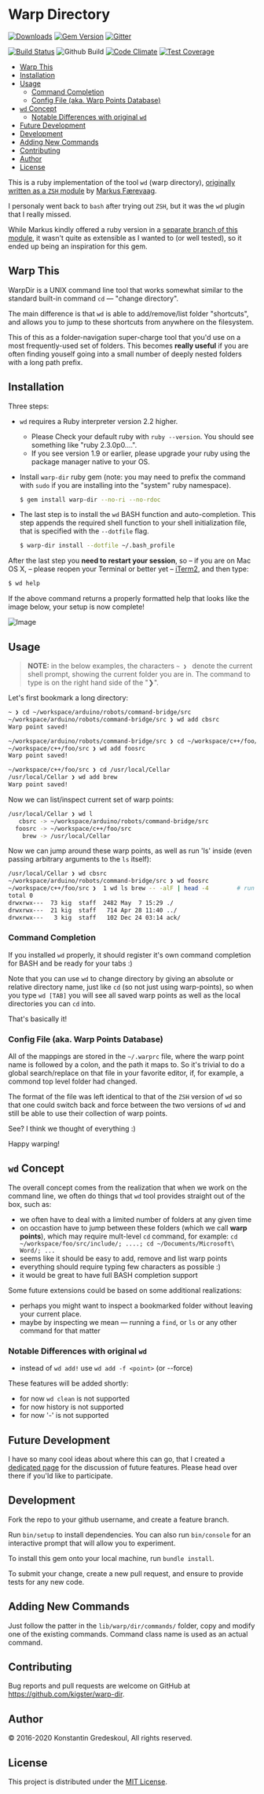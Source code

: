 # Warp Directory

[![Downloads](http://ruby-gem-downloads-badge.herokuapp.com/warp-dir?type=total)](https://rubygems.org/gems/warp-dir)
[![Gem Version](https://badge.fury.io/rb/warp-dir.svg)](https://badge.fury.io/rb/warp-dir)
[![Gitter](https://img.shields.io/gitter/room/gitterHQ/gitter.svg)](https://gitter.im/kigster/warp-dir)

[![Build Status](https://travis-ci.org/kigster/warp-dir.svg?branch=master)](https://travis-ci.org/kigster/warp-dir)
![Github Build](https://github.com/kigster/warp-dir/workflows/Ruby/badge.svg)
[![Code Climate](https://codeclimate.com/github/kigster/warp-dir/badges/gpa.svg)](https://codeclimate.com/github/kigster/warp-dir)
[![Test Coverage](https://codeclimate.com/github/kigster/warp-dir/badges/coverage.svg)](https://codeclimate.com/github/kigster/warp-dir/coverage)

<!-- TOC depthFrom:2 depthTo:6 withLinks:1 updateOnSave:1 orderedList:0 -->

- [Warp This](#warp-this)
- [Installation](#installation)
- [Usage](#usage)
	- [Command Completion](#command-completion)
	- [Config File (aka. Warp Points Database)](#config-file-aka-warp-points-database)
- [`wd` Concept](#wd-concept)
	- [Notable Differences with original `wd`](#notable-differences-with-original-wd)
- [Future Development](#future-development)
- [Development](#development)
- [Adding New Commands](#adding-new-commands)
- [Contributing](#contributing)
- [Author](#author)
- [License](#license)

<!-- /TOC -->
This is a ruby implementation of the tool `wd` (warp directory),
[originally written as a `ZSH` module](https://github.com/mfaerevaag/wd)
by [Markus Færevaag](https://github.com/mfaerevaag).

I personaly went back to `bash` after trying out `ZSH`, but it was the `wd` plugin that I really missed.

While Markus kindly offered a ruby version in a [separate branch of this module](https://github.com/mfaerevaag/wd/tree/ruby),
it wasn't quite as extensible as I wanted to (or well tested), so it ended up being an inspiration for this gem.

## Warp This

WarpDir is a UNIX command line tool that works somewhat similar to the standard built-in command `cd` — "change directory".

The main difference is that `wd` is able to add/remove/list folder "shortcuts", and allows you to jump to these shortcuts from anywhere on the filesystem.

This of this as a folder-navigation super-charge tool that you'd use on a most frequently-used set of folders. This becomes __really useful__ if you are often finding youself going into a small number of deeply nested folders with a long path prefix.

## Installation

Three steps:

 - `wd` requires a Ruby interpreter version 2.2 higher.
   - Please Check your default ruby with `ruby --version`. You should see something like "ruby 2.3.0p0....".
   - If you see version 1.9 or earlier, please upgrade your ruby using the package manager native to your OS.   
 - Install `warp-dir` ruby gem (note: you may need to prefix the command with `sudo` if you are installing into the "system" ruby namespace).

   ```bash
   $ gem install warp-dir --no-ri --no-rdoc
   ```

 - The last step is to install the `wd` BASH function and auto-completion. This step appends the required shell function to your shell initialization file, that is specified with the `--dotfile` flag.

   ```bash
   $ warp-dir install --dotfile ~/.bash_profile
   ```

After the last step you __need to restart your session__, so – if you are on Mac OS X, – please reopen your Terminal or better yet – [iTerm2](https://www.iterm2.com/), and then type:

```bash
$ wd help
```

If the above command returns a properly formatted help that looks like the image below, your setup is now complete!

![Image](doc/wd-help.png?refresh=1)


## Usage

> __NOTE:__ in the below examples, the characters `~ ❯ ` denote the current shell prompt, showing the current folder you are in. The command to type is on the right hand side of the "❯".

Let's first bookmark a long directory:

```bash
~ ❯ cd ~/workspace/arduino/robots/command-bridge/src
~/workspace/arduino/robots/command-bridge/src ❯ wd add cbsrc
Warp point saved!

~/workspace/arduino/robots/command-bridge/src ❯ cd ~/workspace/c++/foo/src
~/workspace/c++/foo/src ❯ wd add foosrc
Warp point saved!

~/workspace/c++/foo/src ❯ cd /usr/local/Cellar
/usr/local/Cellar ❯ wd add brew
Warp point saved!
```

Now we can list/inspect current set of warp points:

```bash
/usr/local/Cellar ❯ wd l
   cbsrc -> ~/workspace/arduino/robots/command-bridge/src
  foosrc -> ~/workspace/c++/foo/src
    brew -> /usr/local/Cellar
```

Now we can jump around these warp points, as well as run 'ls' inside (even passing arbitrary arguments to the `ls` itself):

```bash
/usr/local/Cellar ❯ wd cbsrc
~/workspace/arduino/robots/command-bridge/src ❯ wd foosrc
~/workspace/c++/foo/src ❯  1 wd ls brew -- -alF | head -4        # run ls -alF inside /usr/local/Cellar
total 0
drwxrwx---  73 kig  staff  2482 May  7 15:29 ./
drwxrwx---  21 kig  staff   714 Apr 28 11:40 ../
drwxrwx---   3 kig  staff   102 Dec 24 03:14 ack/
```

### Command Completion

If you installed `wd` properly, it should register it's own command completion for BASH and be ready for your tabs :)

Note that you can use `wd` to change directory by giving an absolute or relative directory name, just like `cd` (so not just using warp-points), so when you type `wd [TAB]` you will see all saved warp points as well as the local directories you can `cd` into.

That's basically it!  

### Config File (aka. Warp Points Database)

All of the mappings are stored in the `~/.warprc` file, where the warp point name is followed by a colon, and the path it maps to. So it's trivial to do a global search/replace on that file in your favorite editor, if, for example, a commond top level folder had changed.

The format of the file was left identical to that of the `ZSH` version of `wd` so that one could switch back and force between the two versions of `wd` and still be able to use their collection of warp points.

See? I think we thought of everything :)

Happy warping!


## `wd` Concept

The overall concept comes from the realization that when we work on the command line, we often do things that `wd` tool provides straight out of the box, such as:

 * we often have to deal with a limited number of folders at any given time
 * on occastion have to jump between these folders (which we call __warp points__), which may require mult-level `cd` command, for example: `cd ~/workspace/foo/src/include/; ....; cd ~/Documents/Microsoft\ Word/; ...`
 * seems like it should be easy to add, remove and list warp points
 * everything should require typing few characters as possible :)
 * it would be great to have full BASH completion support

Some future extensions could be based on some additional realizations:

 * perhaps you might want to inspect a bookmarked folder without leaving your current place.
 * maybe by inspecting we mean — running a `find`, or `ls` or any other command for that matter

### Notable Differences with original `wd`

 * instead of `wd add!` use `wd add -f <point>` (or --force)

These features will be added shortly:

 * for now `wd clean` is not supported
 * for now history is not supported
 * for now '-' is not supported

## Future Development

I have so many cool ideas about where this can go, that I created a
[dedicated page](ROADMAP.md) for the discussion of future features.  Please head over
there if you'ld like to participate.

## Development

Fork the repo to your github username, and create a feature branch.

Run `bin/setup` to install dependencies.  You can also run `bin/console` for an interactive prompt that will
allow you to experiment.

To install this gem onto your local machine, run `bundle install`.

To submit your change, create a new pull request, and ensure to provide tests for any new code.


## Adding New Commands

Just follow the patter in the `lib/warp/dir/commands/` folder, copy and modify
one of the existing commands.  Command class name is used as an actual command.

## Contributing

Bug reports and pull requests are welcome on GitHub at https://github.com/kigster/warp-dir.

## Author

<p>&copy; 2016-2020 Konstantin Gredeskoul, All rights reserved.</p>

## License

This project is distributed under the [MIT License](https://raw.githubusercontent.com/kigster/warp-dir/master/LICENSE).
